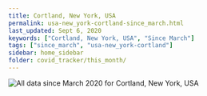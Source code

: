 ```yaml
---
title: Cortland, New York, USA
permalink: usa-new_york-cortland-since_march.html
last_updated: Sept 6, 2020
keywords: ["Cortland, New York, USA", "Since March"]
tags: ["since_march", "usa-new_york-cortland"]
sidebar: home_sidebar
folder: covid_tracker/this_month/
---
```


![All data since March 2020 for Cortland, New York, USA](images/graphs/usa-new_york-cortland_delta_confirmed_since_march_graph.png)

